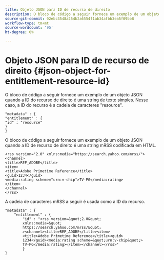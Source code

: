 ```yaml
---
title: Objeto JSON para ID de recurso de direito
description: O bloco de código a seguir fornece um exemplo de um objeto JSON quando a ID do recurso de direito é uma string de texto simples.
source-git-commit: 02ebc3548a254b2a6554f1ab34afbb3ea5f09bb8
workflow-type: tm+mt
source-wordcount: '95'
ht-degree: 0%

---
```


# Objeto JSON para ID de recurso de direito {#json-object-for-entitlement-resource-id}

O bloco de código a seguir fornece um exemplo de um objeto JSON quando a ID do recurso de direito é uma string de texto simples. Nesse caso, a ID do recurso é a cadeia de caracteres &quot;resource&quot;.

```
"metadata" : { 
"entitlement" : { 
"id" : "resource" 
} 
}
```

O bloco de código a seguir fornece um exemplo de um objeto JSON quando a ID de recurso de direito é uma string mRSS codificada em HTML.

```
<rss version="2.0" xmlns:media="https://search.yahoo.com/mrss/"> 
<channel> 
<title>REF_ADOBE</title> 
<item> 
<title>Adobe Primetime Reference</title> 
<guid>1234</guid> 
<media:rating scheme="urn:v-chip">TV-PG</media:rating> 
</item> 
</channel> 
</rss>
```

A cadeia de caracteres mRSS a seguir é usada como a ID do recurso.

```
"metadata" : { 
    "entitlement" : { 
        "id" : "<rss version=&quot;2.0&quot; 
        xmlns:media=&quot; 
        https://search.yahoo.com/mrss/&quot; 
        ><channel><title>REF_ADOBE</title><item> 
        <title>Adobe Primetime Reference</title><guid> 
        1234</guid><media:rating scheme=&quot;urn:v-chip&quot;> 
        TV-PG</media:rating></item></channel></rss>" 
        } 
} 
```
